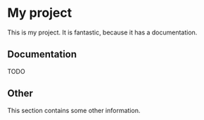 # My project

This is my project. It is fantastic, because it has a documentation.

## Documentation

TODO

## Other

This section contains some other information.